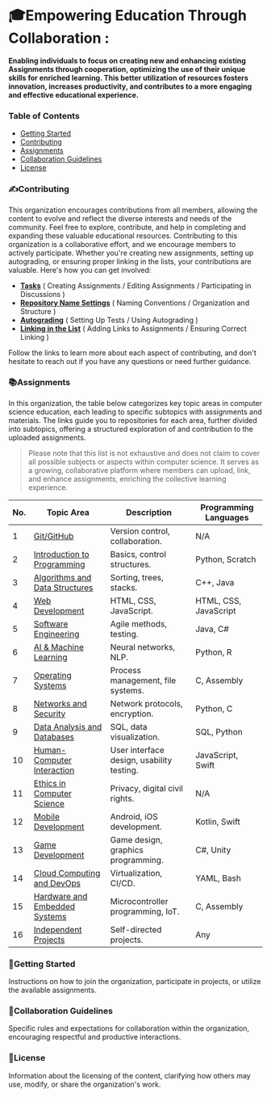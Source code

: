# 🎓Empowering Education Through Collaboration :
   
**Enabling individuals to focus on creating new and enhancing existing Assignments through cooperation, optimizing the use of their unique skills for enriched learning. This better utilization of resources fosters innovation, increases productivity, and contributes to a more engaging and effective educational experience.**

### Table of Contents
* [Getting Started](#getting-started)   
* [Contributing](#contributing)   
* [Assignments](#assignments)   
* [Collaboration Guidelines](#collaboration-guidelines)   
* [License](#license)   

### ✍️Contributing
This organization encourages contributions from all members, allowing the content to evolve and reflect the diverse interests and needs of the community. Feel free to explore, contribute, and help in completing and expanding these valuable educational resources.
Contributing to this organization is a collaborative effort, and we encourage members to actively participate. Whether you're creating new assignments, setting up autograding, or ensuring proper linking in the lists, your contributions are valuable. Here's how you can get involved:

- **[Tasks](https://github.com/github-classroom-assignments-en/.github/blob/main/profile/tasks.md)** ( Creating Assignments / Editing Assignments / Participating in Discussions )
- **[Repository Name Settings](https://github.com/github-classroom-assignments-en/.github/blob/main/profile/repository-name-settings.md)** ( Naming Conventions / Organization and Structure )
- **[Autograding](https://github.com/github-classroom-assignments-en/.github/blob/main/profile/autograding.md)** ( Setting Up Tests / Using Autograding )
- **[Linking in the List](https://github.com/github-classroom-assignments-en/.github/blob/main/profile/linking-in-the-list.md)** ( Adding Links to Assignments / Ensuring Correct Linking )

Follow the links to learn more about each aspect of contributing, and don't hesitate to reach out if you have any questions or need further guidance.


### 📚Assignments
In this organization, the table below categorizes key topic areas in computer science education, each leading to specific subtopics with assignments and materials. The links guide you to repositories for each area, further divided into subtopics, offering a structured exploration of and contribution to the uploaded assignments.
> Please note that this list is not exhaustive and does not claim to cover all possible subjects or aspects within computer science. It serves as a growing, collaborative platform where members can upload, link, and enhance assignments, enriching the collective learning experience.

| No. | Topic Area                                      | Description                                                                                           | Programming Languages        |
|-----|------------------------------------------------|-------------------------------------------------------------------------------------------------------|------------------------------|
| 1   | [Git/GitHub](https://github.com/github-classroom-assignments-en/.github/blob/main/profile/git-github.md)| Version control, collaboration.              | N/A                          |
| 2   | [Introduction to Programming](https://github.com/github-classroom-assignments-en/.github/blob/main/profile/introduction-to-programming.md)| Basics, control structures.| Python, Scratch              |
| 3   | [Algorithms and Data Structures](../profile/algorithms-and-data-structures.md)| Sorting, trees, stacks.                                                         | C++, Java                    |
| 4   | [Web Development]()| HTML, CSS, JavaScript.                                                                                | HTML, CSS, JavaScript        |
| 5   | [Software Engineering]() | Agile methods, testing.                                                                                | Java, C#                     |
| 6   | [AI & Machine Learning](#)                     | Neural networks, NLP.                                                                                 | Python, R                    |
| 7   | [Operating Systems](#)                         | Process management, file systems.                                                                     | C, Assembly                  |
| 8   | [Networks and Security](#)                     | Network protocols, encryption.                                                                        | Python, C                    |
| 9   | [Data Analysis and Databases](#)               | SQL, data visualization.                                                                              | SQL, Python                  |
| 10  | [Human-Computer Interaction](#)                | User interface design, usability testing.                                                             | JavaScript, Swift            |
| 11  | [Ethics in Computer Science](#)                | Privacy, digital civil rights.                                                                        | N/A                          |
| 12  | [Mobile Development](#)                        | Android, iOS development.                                                                             | Kotlin, Swift                |
| 13  | [Game Development](#)                          | Game design, graphics programming.                                                                    | C#, Unity                    |
| 14  | [Cloud Computing and DevOps](#)                | Virtualization, CI/CD.                                                                                | YAML, Bash                   |
| 15  | [Hardware and Embedded Systems](#)             | Microcontroller programming, IoT.                                                                     | C, Assembly                  |
| 16  | [Independent Projects](#)                      | Self-directed projects.                                                                               | Any                          |


### 🚀Getting Started
Instructions on how to join the organization, participate in projects, or utilize the available assignments.



### 🤝Collaboration Guidelines
Specific rules and expectations for collaboration within the organization, encouraging respectful and productive interactions.

### 📜License
Information about the licensing of the content, clarifying how others may use, modify, or share the organization's work.

